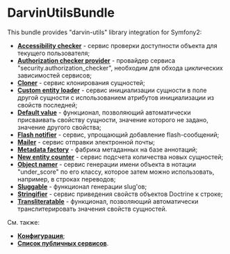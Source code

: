 # DarvinUtilsBundle
This bundle provides "darvin-utils" library integration for Symfony2:

- [**Accessibility checker**](/Resources/doc/accessibility_checker.md) - сервис проверки доступности объекта для текущего
 пользователя;
- [**Authorization checker provider**](/Resources/doc/authorization_checker_provider.md) - провайдер сервиса
 "security.authorization_checker", необходим для обхода циклических зависимостей сервисов;
- [**Cloner**](/Resources/doc/cloner.md) - сервис клонирования сущностей;
- [**Custom entity loader**](/Resources/doc/custom_entity_loader.md) - сервис инициализации сущности в поле другой
 сущности с использованием атрибутов инициализации из свойств последней;
- [**Default value**](/Resources/doc/default_value.md) - функционал, позволяющий автоматически присваивать свойству
 сущности, значение которого не задано, значение другого свойства;
- [**Flash notifier**](/Resources/doc/flash_notifier.md) - сервис, упрощающий добавление flash-сообщений;
- [**Mailer**](/Resources/doc/mailer.md) - сервис отправки электронной почты;
- [**Metadata factory**](/Resources/doc/metadata_factory.md) - фабрика метаданных на базе аннотаций;
- [**New entity counter**](/Resources/doc/new_entity_counter.md) - сервис подсчета количества новых сущностей;
- [**Object namer**](/Resources/doc/object_namer.md) - сервис генерации имени объекта в нотации "under_score" по его
 классу, которое затем можно использовать, например, в строках переводов;
- [**Sluggable**](/Resources/doc/sluggable.md) - функционал генерации slug'ов;
- [**Stringifier**](/Resources/doc/stringifier.md) - сервис приведения свойств объектов Doctrine к строке;
- [**Transliteratable**](/Resources/doc/transliteratable.md) - функционал, позволяющий автоматически транслитерировать
 значения свойств сущностей.

См. также:

- [**Конфигурация**](/Resources/doc/configuration.md);
- [**Список публичных сервисов**](/Resources/doc/services.md).
